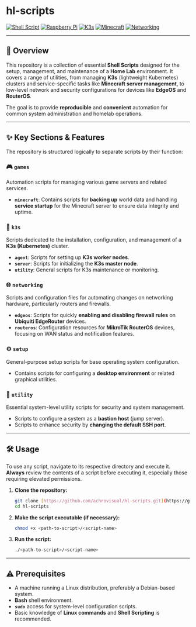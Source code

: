 # hl-scripts

[![Shell Script](https://img.shields.io/badge/Shell_Script-121011?style=for-the-badge&logo=gnu-bash&logoColor=white)](https://www.gnu.org/software/bash/)
[![Raspberry Pi](https://img.shields.io/badge/Raspberry_Pi-A22846?style=for-the-badge&logo=raspberry-pi&logoColor=white)](https://www.raspberrypi.com/)
[![K3s](https://img.shields.io/badge/K3s-FF0000?style=for-the-badge&logo=kubernetes&logoColor=white)](https://k3s.io/)
[![Minecraft](https://img.shields.io/badge/Minecraft-7C5D4B?style=for-the-badge&logo=minecraft&logoColor=white)](https://www.minecraft.net/)
[![Networking](https://img.shields.io/badge/Networking-0078D4?style=for-the-badge&logo=microsoftexcel&logoColor=white)](https://en.wikipedia.org/wiki/Computer_network)

---

## 🚀 Overview

This repository is a collection of essential **Shell Scripts** designed for the setup, management, and maintenance of a **Home Lab** environment. It covers a range of utilities, from managing **K3s** (lightweight Kubernetes) clusters and service-specific tasks like **Minecraft server management**, to low-level network and security configurations for devices like **EdgeOS** and **RouterOS**.

The goal is to provide **reproducible** and **convenient** automation for common system administration and homelab operations.

---

## ✨ Key Sections & Features

The repository is structured logically to separate scripts by their function:

### 🎮 `games`
Automation scripts for managing various game servers and related services.
- **`minecraft`**: Contains scripts for **backing up** world data and handling **service startup** for the Minecraft server to ensure data integrity and uptime.

### 💾 `k3s`
Scripts dedicated to the installation, configuration, and management of a **K3s (Kubernetes)** cluster.
- **`agent`**: Scripts for setting up **K3s worker nodes**.
- **`server`**: Scripts for initializing the **K3s master node**.
- **`utility`**: General scripts for K3s maintenance or monitoring.

### 🌐 `networking`
Scripts and configuration files for automating changes on networking hardware, particularly routers and firewalls.
- **`edgeos`**: Scripts for quickly **enabling and disabling firewall rules** on **Ubiquiti EdgeRouter** devices.
- **`routeros`**: Configuration resources for **MikroTik RouterOS** devices, focusing on WAN status and notification features.

### ⚙️ `setup`
General-purpose setup scripts for base operating system configuration.
- Contains scripts for configuring a **desktop environment** or related graphical utilities.

### 🔨 `utility`
Essential system-level utility scripts for security and system management.
- Scripts to configure a system as a **bastion host** (jump server).
- Scripts to enhance security by **changing the default SSH port**.

---

## 🛠️ Usage

To use any script, navigate to its respective directory and execute it. **Always** review the contents of a script before executing it, especially those requiring elevated permissions.

1.  **Clone the repository:**
    ```bash
    git clone [https://github.com/achrovisual/hl-scripts.git](https://github.com/achrovisual/hl-scripts.git)
    cd hl-scripts
    ```

2.  **Make the script executable (if necessary):**
    ```bash
    chmod +x <path-to-script>/<script-name>
    ```

3.  **Run the script:**
    ```bash
    ./<path-to-script>/<script-name>
    ```

***

## ⚠️ Prerequisites

-   A machine running a Linux distribution, preferably a Debian-based system.
-   **Bash** shell environment.
-   **`sudo`** access for system-level configuration scripts.
-   Basic knowledge of **Linux commands** and **Shell Scripting** is recommended.